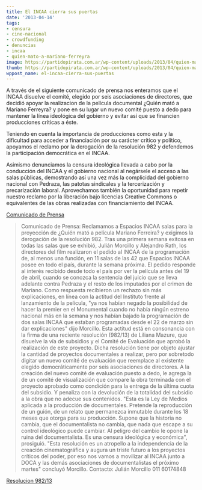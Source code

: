 ```yaml
---
title: El INCAA cierra sus puertas
date: '2013-04-14'
tags:
- censura
- cine-nacional
- crowdfunding
- denuncias
- incaa
- quien-mato-a-mariano-ferreyra
image: https://partidopirata.com.ar/wp-content/uploads/2013/04/quien-mato-a-mariano-ferreyra.jpg
thumb: https://partidopirata.com.ar/wp-content/uploads/2013/04/quien-mato-a-mariano-ferreyra-150x150.jpg
wppost_name: el-incaa-cierra-sus-puertas
---
```


A través de el siguiente comunicado de prensa nos enteramos que el INCAA disuelve el comité, elegido por seis asociaciones de directores, que decidió apoyar la realizacion de la película documental ¿Quién mató a Mariano Ferreyra? y pone en su lugar un nuevo comité puesto a dedo para mantener la línea ideológica del gobierno y evitar así que se financien producciones críticas a éste.

Teniendo en cuenta la importancia de producciones como esta y la dificultad para acceder a financiación por su carácter crítico y político, apoyamos el reclamo por la derogación de la resolución 982 y defendemos la participación democrática en el INCAA.

Asimismo denunciamos la censura ideológica llevada a cabo por la conducción del INCAA y el gobierno nacional al negársele el acceso a las salas públicas, demostrando así una vez más la complicidad del gobierno nacional con Pedraza, las patotas sindicales y la tercerización y precarización laboral.
Aprovechamos también la oportunidad para repetir nuestro reclamo por la liberación bajo licencias Creative Commons o equivalentes de las obras realizadas con financiamiento del INCAA.

<a href="http://sharetext.org/enbc" target="_blank">Comunicado de Prensa</a>
<blockquote>Comunicado de Prensa: Reclamamos a Espacios INCAA salas para la proyección de ¿Quién mató a película Mariano Ferreira? y exigimos la derogación de la resolución 982. Tras una primera semana exitosa en todas las salas que se exhibió, Julián Morcillo y Alejandro Rath, los directores del film realizaron el pedido al INCAA de la programación de, al menos una función, en 11 salas de las 42 que Espacios INCAA posee en todo el país, durante la semana próxima. El pedido responde al interés recibido desde todo el país por ver la película antes del 19 de abril, cuando se conozca la sentencia del juicio que se lleva adelante contra Pedraza y el resto de los imputados por el crimen de Mariano. Como respuesta recibieron un rechazo sin más explicaciones, en línea con la actitud del Instituto frente al lanzamiento de la película, "ya nos habían negado la posibilidad de hacer la premier en el Monumental cuando no había ningún estreno nacional más en la semana y nos habían bajado la programación de dos salas INCAA que estaban programadas desde el 22 de marzo sin dar explicaciones" dijo Morcillo. Esta actitud está en consonancia con la firma de una reciente resolución (982/13) de Liliana Mazure, que disuelve la vía de subsidios y el Comité de Evaluación que aprobó la realización de este proyecto. Dicha resolución tiene por objeto ajustar la cantidad de proyectos documentales a realizar, pero por sobretodo digitar un nuevo comité de evaluación que reemplace al existente elegido democráticamente por seis asociaciones de directores. A la creación del nuevo comité de evaluación puesto a dedo, le agrega la de un comité de visualización que compare la obra terminada con el proyecto aprobado como condición para la entrega de la última cuota del subsidio. Y penaliza con la devolución de la totalidad del subsidio a la obra que no adecue sus contenidos. "Esta es la Ley de Medios aplicada a la producción de documentales. Pretende la reproducción de un guión, de un relato que permanezca inmutable durante los 18 meses que otorga para su producción. Supone que la historia no cambia, que el documentalista no cambia, que nada que escape a su control ideológico puede cambiar. Al peligro del cambio le opone la ruina del documentalista. Es una censura ideológica y económica", prosiguió. "Esta resolución es un atropello a la independencia de la creación cinematográfica y augura un triste futuro a los proyectos críticos del poder, por eso nos vamos a movilizar al INCAA junto a DOCA y las demás asociaciones de documentalistas el próximo martes" concluyó Morcillo. Contacto: Julián Morcillo 011 60174848</blockquote>
<a href="https://docs.google.com/file/d/0B2wWInNuzr5oR21jMk4wTG5tYjg/edit" target="_blank">Resolucion 982/13</a>
